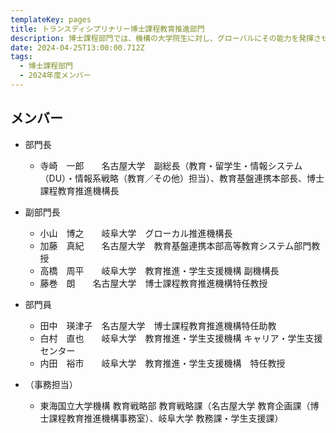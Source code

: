 ```yaml
---
templateKey: pages
title: トランスディシプリナリー博士課程教育推進部門
description: 博⼠課程部⾨では、機構の大学院生に対し、グローバルにその能力を発揮させるために、自分の専門領域の深い学識と卓越した能力に加えて、関係者との協働ネットワークを創造発展させる能力の育成を行います。
date: 2024-04-25T13:00:00.712Z
tags:
  - 博⼠課程部⾨
  - 2024年度メンバー
---
```

## メンバー

* 部門長

  * 寺崎　一郎　　名古屋大学　副総長（教育・留学生・情報システム（DU）・情報系戦略（教育／その他）担当）、教育基盤連携本部長、博士課程教育推進機構長
    
* 副部門長

  * 小山　博之　　岐阜大学　グローカル推進機構長
  * 加藤　真紀　　名古屋大学　教育基盤連携本部高等教育システム部門教授
  * 高橋　周平　　岐阜大学　教育推進・学生支援機構 副機構長
  * 藤巻　朗　　名古屋大学　博士課程教育推進機構特任教授

* 部門員

  * 田中　瑛津子　名古屋大学　博士課程教育推進機構特任助教
  * 白村　直也　　岐阜大学　教育推進・学生支援機構 キャリア・学生支援センター
  * 内田　裕市　　岐阜大学　教育推進・学生支援機構　特任教授

* （事務担当）

  * 東海国立大学機構 教育戦略部 教育戦略課（名古屋大学 教育企画課（博士課程教育推進機構事務室）、岐阜大学 教務課・学生支援課）
    
